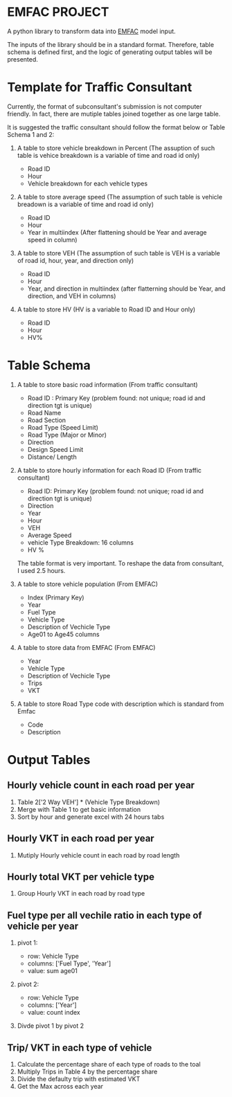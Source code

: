 # EMFAC PROJECT
A python library to transform data into [EMFAC](https://www.epd.gov.hk/epd/english/environmentinhk/air/guide_ref/emfac-hk.html) model input.

The inputs of the library should be in a standard format. Therefore, table schema is defined first, and the logic of generating output tables will be presented.

# Template for Traffic Consultant
Currently, the format of subconsultant's submission is not computer friendly. In fact, there are mutiple tables joined together as one large table.

It is suggested the traffic consultant should follow the format below or Table Schema 1 and 2:
1. A table to store vehicle breakdown in Percent (The assuption of such table is vehice breakdown is a variable of time and road id only)
    * Road ID
    * Hour
    * Vehicle breakdown for each vehicle types

2. A table to store average speed (The assumption of such table is vehicle breadown is a variable of time and road id only)
    * Road ID
    * Hour
    * Year in multiindex (After flattening should be Year and average speed in column)

3. A table to store VEH (The assumption of such table is VEH is a variable of road id, hour, year, and direction only)
    * Road ID
    * Hour
    * Year, and direction in multiindex (after flatterning should be Year, and direction, and VEH in columns)

4. A table to store HV (HV is a variable to Road ID and Hour only)
    * Road ID
    * Hour
    * HV%

# Table Schema

1. A table to store basic road information (From traffic consultant)
    * Road ID : Primary Key (problem found: not unique; road id and direction tgt is unique)
    * Road Name
    * Road Section
    * Road Type (Speed Limit)
    * Road Type (Major or Minor)
    * Direction
    * Design Speed Limit
    * Distance/ Length

2. A table to store hourly information for each Road ID (From traffic consultant)
    * Road ID: Primary Key (problem found: not unique; road id and direction tgt is unique)
    * Direction
    * Year
    * Hour
    * VEH
    * Average Speed
    * vehicle Type Breakdown: 16 columns
    * HV %

    The table format is very important. To reshape the data from consultant, I used 2.5 hours.

3. A table to store vehicle population (From EMFAC)
    * Index (Primary Key)
    * Year
    * Fuel Type
    * Vehicle Type
    * Description of Vechicle Type
    * Age01 to Age45 columns

4. A table to store data from EMFAC (From EMFAC)
    * Year
    * Vehicle Type
    * Description of Vechicle Type
    * Trips
    * VKT

5. A table to store Road Type code with description which is standard from Emfac
    * Code
    * Description




# Output Tables

## Hourly vehicle count in each road per year
1. Table 2['2 Way VEH'] * (Vehicle Type Breakdown)
2. Merge with Table 1 to get basic information
3. Sort by hour and generate excel with 24 hours tabs

## Hourly VKT in each road per year
1. Mutiply Hourly vehicle count in each road by road length

## Hourly total VKT per vehicle type
1. Group Hourly VKT in each road by road type

## Fuel type per all vechile ratio in each type of vehicle per year
1. pivot 1:
    * row: Vehicle Type
    * columns: ['Fuel Type', 'Year']
    * value: sum age01

2. pivot 2:
    * row: Vehicle Type
    * columns: ['Year']
    * value: count index

3. Divde pivot 1 by pivot 2

## Trip/ VKT in each type of vehicle
1. Calculate the percentage share of each type of roads to the toal
2. Multiply Trips in Table 4 by the percentage share
3. Divide the defaulty trip with estimated VKT
4. Get the Max across each year